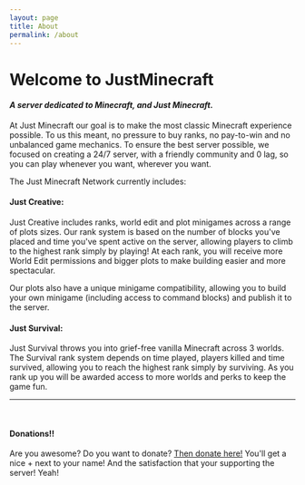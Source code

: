 ```yaml
---
layout: page
title: About
permalink: /about
---
```


# Welcome to JustMinecraft

#### _A server dedicated to Minecraft, and Just Minecraft._

At Just Minecraft our goal is to make the most classic Minecraft experience possible. To us this meant, no pressure to buy ranks, no pay-to-win and no unbalanced game mechanics. To ensure the best server possible, we focused on creating a 24/7 server, with a friendly community and 0 lag, so you can play whenever you want, wherever you want.

The Just Minecraft Network currently includes:

#### **Just Creative:**
Just Creative includes ranks, world edit and plot minigames across a range of plots sizes. Our rank system is based on the number of blocks you've placed and time you've spent active on the server, allowing players to climb to the highest rank simply by playing! At each rank, you will receive more World Edit permissions and bigger plots to make building easier and more spectacular.

Our plots also have a unique minigame compatibility, allowing you to build your own minigame (including access to command blocks) and publish it to the server.

#### **Just Survival:**
Just Survival throws you into grief-free vanilla Minecraft across 3 worlds. The Survival rank system depends on time played, players killed and time survived, allowing you to reach the highest rank simply by surviving. As you rank up you will be awarded access to more worlds and perks to keep the game fun.

---

<br>

#### Donations!!
Are you awesome? Do you want to donate? [Then donate here!](https://justminecraft.buycraft.net) You'll get a nice + next to your name! And the satisfaction that your supporting the server! Yeah!